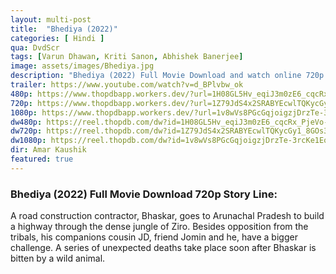 ```yaml
---
layout: multi-post
title:  "Bhediya (2022)"
categories: [ Hindi ]
qua: DvdScr
tags: [Varun Dhawan, Kriti Sanon, Abhishek Banerjee]
image: assets/images/Bhediya.jpg
description: "Bhediya (2022) Full Movie Download and watch online 720p low file size 500 mb."
trailer: https://www.youtube.com/watch?v=d_BPlvbw_ok
480p: https://www.thopdbapp.workers.dev/?url=1H08GL5Hv_eqiJ3m0zE6_cqcRx_PjeVo-
720p: https://www.thopdbapp.workers.dev/?url=1Z79JdS4x2SRABYEcwlTQKycGy1_8GOs3
1080p: https://www.thopdbapp.workers.dev/?url=1v8wVs8PGcGqjoigzjDrzTe-3rcKe1EqV
dw480p: https://reel.thopdb.com/dw?id=1H08GL5Hv_eqiJ3m0zE6_cqcRx_PjeVo-
dw720p: https://reel.thopdb.com/dw?id=1Z79JdS4x2SRABYEcwlTQKycGy1_8GOs3
dw1080p: https://reel.thopdb.com/dw?id=1v8wVs8PGcGqjoigzjDrzTe-3rcKe1EqV
dir: Amar Kaushik
featured: true
---
```


### Bhediya (2022) Full Movie Download 720p Story Line:
A road construction contractor, Bhaskar, goes to Arunachal Pradesh to build a highway through the dense jungle of Ziro. Besides opposition from the tribals, his companions cousin JD, friend Jomin and he, have a bigger challenge. A series of unexpected deaths take place soon after Bhaskar is bitten by a wild animal.

